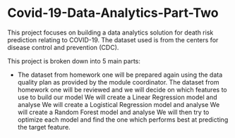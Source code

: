 # Covid-19-Data-Analytics-Part-Two
 This project focuses on building a data analytics solution for death risk prediction relating to COVID-19. The dataset used is from the centers for disease control and prevention (CDC). 

This project is broken down into 5 main parts:

- The dataset from homework one will be prepared again using the data quality plan as provided by the module coordinator.
The dataset from homework one will be reviewed and we will decide on which features to use to build our model
We will create a Linear Regression model and analyse
We will create a Logistical Regression model and analyse
We will create a Random Forest model and analyse
We will then try to optimize each model and find the one which performs best at predicting the target feature.
